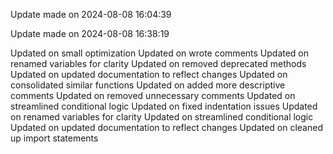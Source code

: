 
Update made on 2024-08-08 16:04:39

Update made on 2024-08-08 16:38:19

Updated on small optimization
Updated on wrote comments
Updated on renamed variables for clarity
Updated on removed deprecated methods
Updated on updated documentation to reflect changes
Updated on consolidated similar functions
Updated on added more descriptive comments
Updated on removed unnecessary comments
Updated on streamlined conditional logic
Updated on fixed indentation issues
Updated on renamed variables for clarity
Updated on streamlined conditional logic
Updated on updated documentation to reflect changes
Updated on cleaned up import statements